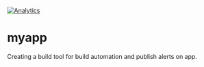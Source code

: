 [![Analytics](https://ga-beacon.appspot.com/UA-70337513-1/chromeskel_a/readme)](https://github.com/prashantkoshta/myapp)
# myapp
Creating a build tool for build automation and publish alerts on app.
